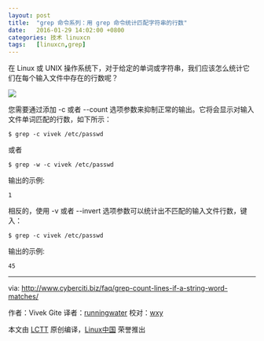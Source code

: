 ```yaml
---
layout: post
title:	"grep 命令系列：用 grep 命令统计匹配字符串的行数"
date:	2016-01-29 14:02:00 +0800 
categories:	技术 linuxcn 
tags:	[linuxcn,grep]
---
```



在 Linux 或 UNIX 操作系统下，对于给定的单词或字符串，我们应该怎么统计它们在每个输入文件中存在的行数呢？


![](/Asserts/Images//attachment/album/201601/29/070409oun9deokc0clkkez.jpg)


您需要通过添加 -c 或者 --count 选项参数来抑制正常的输出。它将会显示对输入文件单词匹配的行数，如下所示：



```
$ grep -c vivek /etc/passwd

```

或者



```
$ grep -w -c vivek /etc/passwd

```

输出的示例:



```
1

```

相反的，使用 -v 或者 --invert 选项参数可以统计出不匹配的输入文件行数，键入：



```
$ grep -c vivek /etc/passwd

```

输出的示例:



```
45

```



---


via: <http://www.cyberciti.biz/faq/grep-count-lines-if-a-string-word-matches/>


作者：Vivek Gite 译者：[runningwater](https://github.com/runningwater) 校对：[wxy](https://github.com/wxy)


本文由 [LCTT](https://github.com/LCTT/TranslateProject) 原创编译，[Linux中国](https://linux.cn/) 荣誉推出
